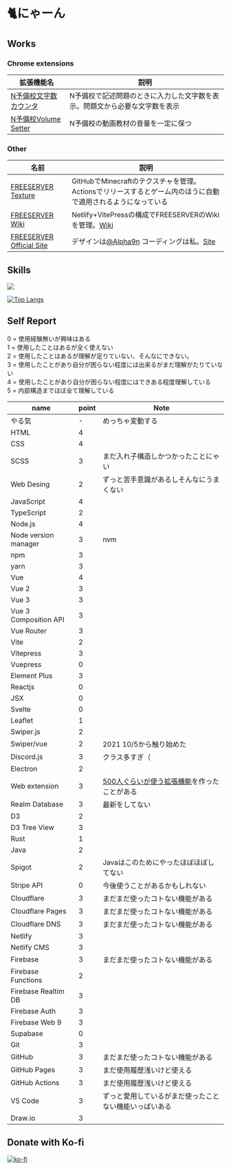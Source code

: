 # 🐈にゃーん

## Works

### Chrome extensions
| 拡張機能名 | 説明 |
| --------- | ---- |
| [N予備校文字数カウンタ](https://chrome.google.com/webstore/detail/n%E4%BA%88%E5%82%99%E6%A0%A1%E6%96%87%E5%AD%97%E6%95%B0%E3%82%AB%E3%82%A6%E3%83%B3%E3%82%BF/cjgiegfjhnlfbgpcjeainnakegcopdhd?hl=ja) | N予備校で記述問題のときに入力した文字数を表示。問題文から必要な文字数を表示 |
| [N予備校Volume Setter](https://chrome.google.com/webstore/detail/n-yobikou-better-volume/fbminpffmmcgebhihlhnkfmljdkahoic?hl=ja) | N予備校の動画教材の音量を一定に保つ |

### Other
| 名前 | 説明 |
| ---- | --- |
| [FREESERVER Texture](https://github.com/freeserverproject/texture) | GitHubでMinecraftのテクスチャを管理。Actionsでリリースするとゲーム内のほうに自動で適用されるようになっている |
| [FREESERVER Wiki](https://github.com/freeserverproject/freeserver-wiki) | Netlify+VitePressの構成でFREESERVERのWikiを管理。[Wiki](https://wiki.freeserver.pro) |
| [FREESERVER Official Site](https://github.com/freeserverproject/officialSite) | デザインは[@Alpha9n](https://github.com/Alpha9n) コーディングは私。[Site](https://freeserver.pro) |

## Skills

![](https://github-readme-stats.vercel.app/api?username=tsutoringo&show_icons=true&theme=vue-dark)

[![Top Langs](https://github-readme-stats.vercel.app/api/top-langs/?username=tsutoringo&layout=compact)](https://github.com/anuraghazra/github-readme-stats)

## Self Report

0 = 使用経験無いが興味はある  
1 = 使用したことはあるが全く使えない  
2 = 使用したことはあるが理解が足りていない、そんなにできない。  
3 = 使用したことがあり自分が困らない程度には出来るがまだ理解がたりていない  
4 = 使用したことがあり自分が困らない程度にはできある程度理解している  
5 = 内部構造までほぼ全て理解している

| name                  | point | Note |
| --------------------- | ----- | ----------- |
| やる気                 | -     | めっちゃ変動する |
| HTML                  | 4     | |
| CSS                   | 4     | |
| SCSS                  | 3     | まだ入れ子構造しかつかったことにゃい |
| Web Desing            | 2     | ずっと苦手意識があるしそんなにうまくない |
| JavaScript            | 4     | |
| TypeScript            | 2     | |
| Node.js               | 4     | |
| Node version manager  | 3     | nvm |
| npm                   | 3     | |
| yarn                  | 3     | |
| Vue                   | 4     | |
| Vue 2                 | 3     | |
| Vue 3                 | 3     | |
| Vue 3 Composition API | 3     | |
| Vue Router            | 3     | |
| Vite                  | 2     | |
| Vitepress             | 3     | |
| Vuepress              | 0     | |
| Element Plus          | 3     | |
| Reactjs               | 0     | |
| JSX                   | 0     | |
| Svelte                | 0     | |
| Leaflet               | 1     | |
| Swiper.js             | 2     | |
| Swiper/vue            | 2     | 2021 10/5から触り始めた |
| Discord.js            | 3     | クラス多すぎ（ |
| Electron              | 2     | |
| Web extension         | 3     | [500人ぐらいが使う拡張機能](https://github.com/nnn-ed-nico-extension/N-yobiko-char-counter)を作ったことがある |
| Realm Database        | 3     | 最新をしてない |
| D3                    | 2     | |
| D3 Tree View          | 3     | |
| Rust                  | 1     | |
| Java                  | 2     | |
| Spigot                | 2     | Javaはこのためにやったほぼほぼしてない |
| Stripe API            | 0     | 今後使うことがあるかもしれない |
| Cloudflare            | 3     | まだまだ使ったコトない機能がある |
| Cloudflare Pages      | 3     | まだまだ使ったコトない機能がある |
| Cloudflare DNS        | 3     | まだまだ使ったコトない機能がある |
| Netlify               | 3     | |
| Netlify CMS           | 3     | |
| Firebase              | 3     | まだまだ使ったコトない機能がある |
| Firebase Functions    | 2     | |
| Firebase Realtim DB   | 3     | |
| Firebase Auth         | 3     | |
| Firebase Web 9        | 3     | |
| Supabase              | 0     | |
| Git                   | 3     | |
| GitHub                | 3     | まだまだ使ったコトない機能がある |
| GitHub Pages          | 3     | まだ使用履歴浅いけど使える      |
| GitHub Actions        | 3     | まだ使用履歴浅いけど使える      |
| VS Code               | 3     | ずっと愛用しているがまだ使ったことない機能いっぱいある |
| Draw.io               | 3     | |

## Donate with Ko-fi
[![ko-fi](https://ko-fi.com/img/githubbutton_sm.svg)](https://ko-fi.com/T6T64S5UD)
